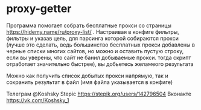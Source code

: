 # proxy-getter

Программа помогает собрать бесплатные прокси со страницы https://hidemy.name/ru/proxy-list/ .
Настраивая в конфиге фильтры, фильтры и указав цель, для парсинга которой собираются прокси (лучше это сделать, ведь большинство
бесплатных прокси добавлены в черные списки многих сайтов, но можно и оставить пустую строку, если вы уверены, что сайт не банил добываемые прокси.
тогда скрипт отработает значительно быстрее), вы добьетесь желамеого результата

Можно как получить список добытых прокси напрямую, так и сохранить результат в файл (имя файла указывается в конфиге)

Телеграм @Koshsky
Stepic https://stepik.org/users/142796504
Вконакте https://vk.com/Koshsky_1
